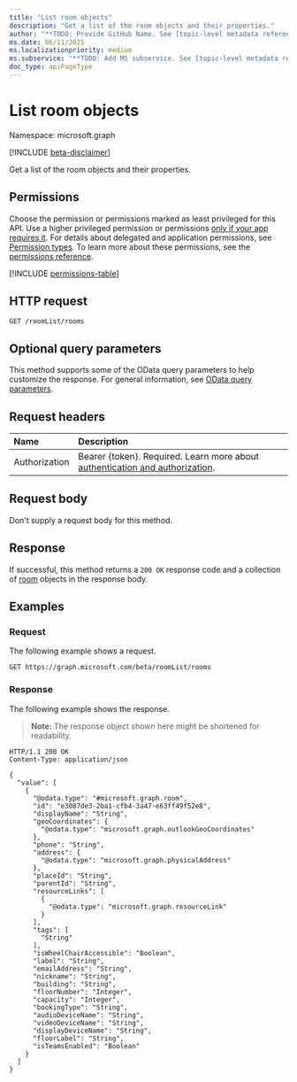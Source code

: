 ```yaml
---
title: "List room objects"
description: "Get a list of the room objects and their properties."
author: "**TODO: Provide GitHub Name. See [topic-level metadata reference](https://eng.ms/docs/products/microsoft-graph-service/microsoft-graph/document-apis/metadata)**"
ms.date: 06/11/2025
ms.localizationpriority: medium
ms.subservice: "**TODO: Add MS subservice. See [topic-level metadata reference](https://eng.ms/docs/products/microsoft-graph-service/microsoft-graph/document-apis/metadata)**"
doc_type: apiPageType
---
```


# List room objects

Namespace: microsoft.graph

[!INCLUDE [beta-disclaimer](../../includes/beta-disclaimer.md)]

Get a list of the room objects and their properties.

## Permissions

Choose the permission or permissions marked as least privileged for this API. Use a higher privileged permission or permissions [only if your app requires it](/graph/permissions-overview#best-practices-for-using-microsoft-graph-permissions). For details about delegated and application permissions, see [Permission types](/graph/permissions-overview#permission-types). To learn more about these permissions, see the [permissions reference](/graph/permissions-reference).

<!-- {
  "blockType": "permissions",
  "name": "roomlist-list-rooms-permissions"
}
-->
[!INCLUDE [permissions-table](../includes/permissions/roomlist-list-rooms-permissions.md)]

## HTTP request

<!-- {
  "blockType": "ignored"
}
-->
``` http
GET /roomList/rooms
```

## Optional query parameters

This method supports some of the OData query parameters to help customize the response. For general information, see [OData query parameters](/graph/query-parameters).

## Request headers

|Name|Description|
|:---|:---|
|Authorization|Bearer {token}. Required. Learn more about [authentication and authorization](/graph/auth/auth-concepts).|

## Request body

Don't supply a request body for this method.

## Response

If successful, this method returns a `200 OK` response code and a collection of [room](../resources/room.md) objects in the response body.

## Examples

### Request

The following example shows a request.
<!-- {
  "blockType": "request",
  "name": "list_room"
}
-->
``` http
GET https://graph.microsoft.com/beta/roomList/rooms
```


### Response

The following example shows the response.
>**Note:** The response object shown here might be shortened for readability.
<!-- {
  "blockType": "response",
  "truncated": true,
  "@odata.type": "microsoft.graph.room"
}
-->
``` http
HTTP/1.1 200 OK
Content-Type: application/json

{
  "value": [
    {
      "@odata.type": "#microsoft.graph.room",
      "id": "e3087de3-2ba1-cfb4-3a47-e63ff49f52e8",
      "displayName": "String",
      "geoCoordinates": {
        "@odata.type": "microsoft.graph.outlookGeoCoordinates"
      },
      "phone": "String",
      "address": {
        "@odata.type": "microsoft.graph.physicalAddress"
      },
      "placeId": "String",
      "parentId": "String",
      "resourceLinks": [
        {
          "@odata.type": "microsoft.graph.resourceLink"
        }
      ],
      "tags": [
        "String"
      ],
      "isWheelChairAccessible": "Boolean",
      "label": "String",
      "emailAddress": "String",
      "nickname": "String",
      "building": "String",
      "floorNumber": "Integer",
      "capacity": "Integer",
      "bookingType": "String",
      "audioDeviceName": "String",
      "videoDeviceName": "String",
      "displayDeviceName": "String",
      "floorLabel": "String",
      "isTeamsEnabled": "Boolean"
    }
  ]
}
```

